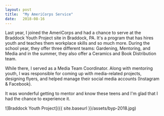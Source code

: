 ```yaml
---
layout: post
title:  "My AmeriCorps Service"
date:   2018-08-16 
---
```


Last year, I joined the AmeriCorps and had a chance to serve at the Braddock Youth Project site in Braddock, PA. It's a program that has hires youth and teaches them workplace skills and so much more. During the school year, they offer three different teams: Gardening, Mentoring, and Media and in the summer, they also offer a Ceramics and Book Distribution team.

While there, I served as a Media Team Coordinator. Along with mentoring youth, I was responsible for coming up with media-related projects, designing flyers, and helped manage their social media accounts (Instagram & Facebook).

It was wonderful getting to mentor and know these teens and I'm glad that I had the chance to experience it.


![Braddock Youth Project]({{ site.baseurl }}/assets/byp-2018.jpg)